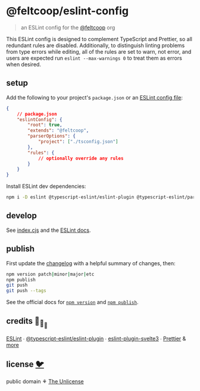 # @feltcoop/eslint-config

> an ESLint config for the [@feltcoop](https://github.com/feltcoop) org

This ESLint config is designed to complement TypeScript and Prettier,
so all redundant rules are disabled.
Additionally, to distinguish linting problems from type errors while editing,
all of the rules are set to warn, not error,
and users are expected run `eslint --max-warnings 0` to treat them as errors when desired.

## setup

Add the following to your project's `package.json` or an
[ESLint config file](https://eslint.org/docs/user-guide/configuring/configuration-files):

```json
{
	// package.json
	"eslintConfig": {
		"root": true,
		"extends": "@feltcoop",
		"parserOptions": {
			"project": ["./tsconfig.json"]
		},
		"rules": {
			// optionally override any rules
		}
	}
}
```

Install ESLint dev dependencies:

```bash
npm i -D eslint @typescript-eslint/eslint-plugin @typescript-eslint/parser eslint-plugin-svelte3
```

## develop

See [index.cjs](index.cjs) and the [ESLint docs](https://eslint.org/).

## publish

First update the [changelog](changelog.md) with a helpful summary of changes, then:

```bash
npm version patch|minor|major|etc
npm publish
git push
git push --tags
```

See the official docs for [`npm version`](https://docs.npmjs.com/cli/v8/commands/npm-version)
and [`npm publish`](https://docs.npmjs.com/cli/v8/commands/npm-publish).

## credits 🐢<sub>🐢</sub><sub><sub>🐢</sub></sub>

[ESLint](https://github.com/eslint/eslint) ∙
[@typescript-eslint/eslint-plugin](https://github.com/typescript-eslint/typescript-eslint) ∙
[eslint-plugin-svelte3](https://github.com/sveltejs/eslint-plugin-svelte3) ∙
[Prettier](https://github.com/prettier/prettier)
& [more](package.json)

## license [🐦](https://wikipedia.org/wiki/Free_and_open-source_software)

public domain ⚘ [The Unlicense](license)
